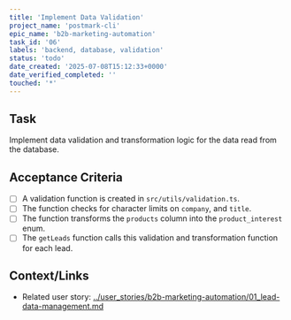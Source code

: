 ```yaml
---
title: 'Implement Data Validation'
project_name: 'postmark-cli'
epic_name: 'b2b-marketing-automation'
task_id: '06'
labels: 'backend, database, validation'
status: 'todo'
date_created: '2025-07-08T15:12:33+0000'
date_verified_completed: ''
touched: '*'
---
```


## Task

Implement data validation and transformation logic for the data read from the database.

## Acceptance Criteria

- [ ] A validation function is created in `src/utils/validation.ts`.
- [ ] The function checks for character limits on `company`, and `title`.
- [ ] The function transforms the `products` column into the `product_interest` enum.
- [ ] The `getLeads` function calls this validation and transformation function for each lead.

## Context/Links

- Related user story: [../user_stories/b2b-marketing-automation/01_lead-data-management.md](./../user_stories/b2b-marketing-automation/01_lead-data-management.md)
